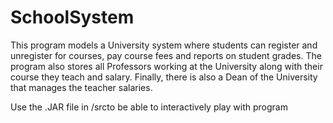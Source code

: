 # SchoolSystem
This program models a University system where students can register and unregister for courses, pay course fees and reports on 
student grades. The program also stores all Professors working at the University along with their 
course they teach and salary. Finally, there is also a Dean of the University that manages the teacher salaries.

Use the .JAR file in /srcto be able to interactively play with program
